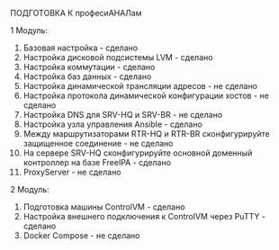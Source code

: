 ПОДГОТОВКА К професиАНАЛам

1 Модуль:

1)  Базовая настройка - сделано
2)  Настройка дисковой подсистемы LVM - сделано
3)  Настройка коммутации - сделано
4)  Настройка баз данных - сделано
5)  Настройка динамической трансляции адресов - не сделано
6)  Настройка протокола динамической конфигурации хостов - не сделано
7)  Настройка DNS для SRV-HQ и SRV-BR - не сделано
8)  Настройка узла управления Ansible - сделано
9)  Между маршрутизаторами RTR-HQ и RTR-BR сконфигурируйте защищенное соединение - не сделано
10)  На сервере SRV-HQ сконфигурируйте основной доменный контроллер на базе FreeIPA - сделано
11)  ProxyServer - не сделано
    
2 Модуль:

1) Подготовка машины ControlVM - сделано
2) Настройка внешнего подключения к ControlVM через PuTTY - сделано
3) Docker Compose - не сделано
